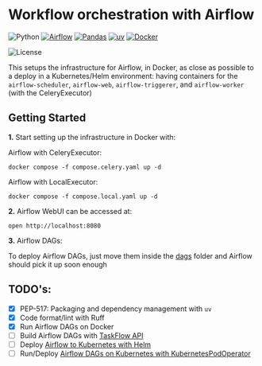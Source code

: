 # Workflow orchestration with Airflow

![Python](https://img.shields.io/badge/Python-3.12-4B8BBE.svg?style=flat&logo=python&logoColor=FFD43B&labelColor=306998)
[![Airflow](https://img.shields.io/badge/Airflow-2.10-007CEE?style=flat&logo=apacheairflow&logoColor=white&labelColor=14193A)](https://airflow.apache.org/docs/apache-airflow/stable/core-concepts/taskflow.html)
[![Pandas](https://img.shields.io/badge/pandas-150458?style=flat&logo=pandas&logoColor=E70488&labelColor=150458)](https://pandas.pydata.org/docs/user_guide/)
[![uv](https://img.shields.io/badge/astral/uv-261230?style=flat&logo=uv&logoColor=DE5FE9&labelColor=261230)](https://docs.astral.sh/uv/getting-started/installation/)
[![Docker](https://img.shields.io/badge/Docker-329DEE?style=flat&logo=docker&logoColor=white&labelColor=329DEE)](https://docs.docker.com/get-docker/)

![License](https://img.shields.io/badge/license-CC--BY--SA--4.0-31393F?style=flat&logo=creativecommons&logoColor=black&labelColor=white)

This setups the infrastructure for Airflow, in Docker, as close as possible to a deploy in a Kubernetes/Helm environment: having containers for the `airflow-scheduler`, `airflow-web`, `airflow-triggerer`, and `airflow-worker` (with the CeleryExecutor)


## Getting Started

**1.** Start setting up the infrastructure in Docker with:

Airflow with CeleryExecutor:
```shell
docker compose -f compose.celery.yaml up -d
```

Airflow with LocalExecutor:
```shell
docker compose -f compose.local.yaml up -d
```

**2.** Airflow WebUI can be accessed at:
```shell
open http://localhost:8080
```

**3.** Airflow DAGs:

To deploy Airflow DAGs, just move them inside the [dags](dags/) folder and Airflow should pick it up soon enough

## TODO's:
- [x] PEP-517: Packaging and dependency management with `uv`
- [x] Code format/lint with Ruff
- [x] Run Airflow DAGs on Docker
- [ ] Build Airflow DAGs with [TaskFlow API](https://airflow.apache.org/docs/apache-airflow/stable/tutorial/taskflow.html)
- [ ] Deploy [Airflow to Kubernetes with Helm](https://airflow.apache.org/docs/helm-chart/stable/index.html)
- [ ] Run/Deploy [Airflow DAGs on Kubernetes with KubernetesPodOperator](https://airflow.apache.org/docs/apache-airflow-providers-cncf-kubernetes/stable/operators.html)
